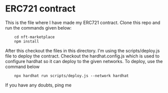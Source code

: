 # ERC721 contract
This is the file where I have made my ERC721 contract. Clone this repo and run the commands given below:

```shell
    cd nft-marketplace
    npm install
```
After this checkout the files in this directory. I'm using the scripts/deploy.js file to deploy the contract. Checkout the hardhat.config.js which is used to configure hardhat so it can deploy to the given networks. To deploy, use the command below

```shell
    npx hardhat run scripts/deploy.js --network hardhat
```
If you have any doubts, ping me
